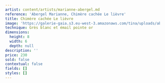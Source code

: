 ```yaml
---
artist: content/artists/marianne-abergel.md
reference: 'Abergel Marianne, Chimère cachée Le lièvre'
title: Chimère cachée Le lièvre
image: 'https://galerie-gaia.s3.eu-west-3.amazonaws.com/tina/uploads/abergel-marianne/galerie gaia -Marianne ABERGEL-chimère cachée-lièvre.jpg'
technique: Grès blanc et émail pointe or
dimensions:
  height: 8
  width: 6
  depth: null
description: ''
price: 230
sold: false
contextual: false
fields: []
styles: []
---
```


